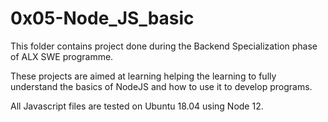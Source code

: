 # 0x05-Node_JS_basic

This folder contains project done during the Backend Specialization phase of ALX SWE programme.

These projects are aimed at learning helping the learning to fully understand the basics of NodeJS and how to use it to develop programs.

All Javascript files are tested on Ubuntu 18.04 using Node 12.
